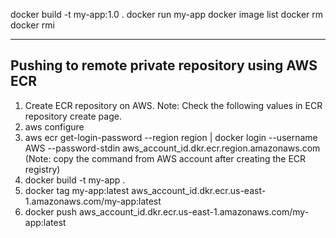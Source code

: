 docker build -t my-app:1.0 .
docker run my-app
docker image list
docker rm <container-id or name>
docker rmi <image-id>

---------------------------------------------------
Pushing to remote private repository using AWS ECR
---------------------------------------------------
1. Create ECR repository on AWS.
  Note: Check the following values in ECR repository create page.
2. aws configure
3. aws ecr get-login-password --region region | docker login --username AWS --password-stdin aws_account_id.dkr.ecr.region.amazonaws.com (Note: copy the command from AWS account after creating the ECR registry)
4. docker build -t my-app .
5. docker tag my-app:latest aws_account_id.dkr.ecr.us-east-1.amazonaws.com/my-app:latest 
6. docker push aws_account_id.dkr.ecr.us-east-1.amazonaws.com/my-app:latest
